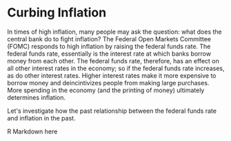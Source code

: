 # Curbing Inflation

In times of high inflation, many people may ask the question: what does the central bank do to fight inflation? The Federal Open Markets Committee (FOMC) responds to high inflation by raising the federal funds rate. The federal funds rate, essentially is the interest rate at which banks borrow money from each other. The federal funds rate, therefore, has an effect on all other interest rates in the economy; so if the federal funds rate increases, as do other interest rates. Higher interest rates make it more expensive to borrow money and deincintivizes people from making large purchases. More spending in the economy (and the printing of money) ultimately determines inflation. 

Let's investigate how the past relationship between the federal funds rate and inflation in the past.

R Markdown here
